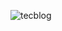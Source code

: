 ![tecblog](https://user-images.githubusercontent.com/78672215/113188159-13034900-9230-11eb-8aad-8c68c902b5a5.png)
